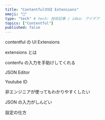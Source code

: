 ```yaml
---
title: "ContentfulのUI Extensions"
emoji: "💭"
type: "tech" # tech: 技術記事 / idea: アイデア
topics: ["Contentful"]
published: false
---
```


contentful の UI Extensions

extensions とは

contenfu の入力を手助けしてくれる

JSON Editor

Youtube ID

非エンジニアが使ってもわかりやすくしたい

JSON の入力がしんどい

設定の仕方
